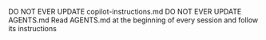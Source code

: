 DO NOT EVER UPDATE copilot-instructions.md
DO NOT EVER UPDATE AGENTS.md
Read AGENTS.md at the beginning of every session and follow its instructions